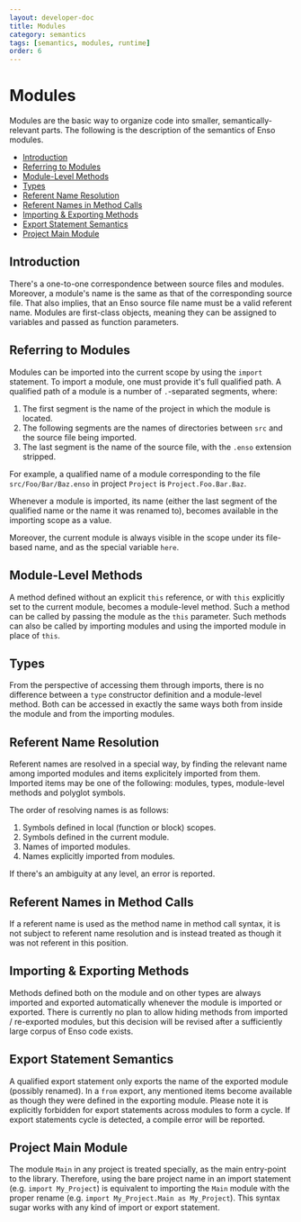 ```yaml
---
layout: developer-doc
title: Modules
category: semantics
tags: [semantics, modules, runtime]
order: 6
---
```


# Modules

Modules are the basic way to organize code into smaller, semantically-relevant
parts. The following is the description of the semantics of Enso modules.

<!-- MarkdownTOC levels="2,3" autolink="true" -->

- [Introduction](#introduction)
- [Referring to Modules](#referring-to-modules)
- [Module-Level Methods](#module-level-methods)
- [Types](#types)
- [Referent Name Resolution](#referent-name-resolution)
- [Referent Names in Method Calls](#referent-names-in-method-calls)
- [Importing & Exporting Methods](#importing--exporting-methods)
- [Export Statement Semantics](#export-statement-semantics)
- [Project Main Module](#project-main-module)

<!-- /MarkdownTOC -->

## Introduction

There's a one-to-one correspondence between source files and modules. Moreover,
a module's name is the same as that of the corresponding source file. That also
implies, that an Enso source file name must be a valid referent name. Modules
are first-class objects, meaning they can be assigned to variables and passed as
function parameters.

## Referring to Modules

Modules can be imported into the current scope by using the `import` statement.
To import a module, one must provide it's full qualified path. A qualified path
of a module is a number of `.`-separated segments, where:

1. The first segment is the name of the project in which the module is located.
2. The following segments are the names of directories between `src` and the
   source file being imported.
3. The last segment is the name of the source file, with the `.enso` extension
   stripped.

For example, a qualified name of a module corresponding to the file
`src/Foo/Bar/Baz.enso` in project `Project` is `Project.Foo.Bar.Baz`.

Whenever a module is imported, its name (either the last segment of the
qualified name or the name it was renamed to), becomes available in the
importing scope as a value.

Moreover, the current module is always visible in the scope under its file-based
name, and as the special variable `here`.

## Module-Level Methods

A method defined without an explicit `this` reference, or with `this` explicitly
set to the current module, becomes a module-level method. Such a method can be
called by passing the module as the `this` parameter. Such methods can also be
called by importing modules and using the imported module in place of `this`.

## Types

From the perspective of accessing them through imports, there is no difference
between a `type` constructor definition and a module-level method. Both can be
accessed in exactly the same ways both from inside the module and from the
importing modules.

## Referent Name Resolution

Referent names are resolved in a special way, by finding the relevant name among
imported modules and items explicitely imported from them. Imported items may be
one of the following: modules, types, module-level methods and polyglot symbols.

The order of resolving names is as follows:

1. Symbols defined in local (function or block) scopes.
2. Symbols defined in the current module.
3. Names of imported modules.
4. Names explicitly imported from modules.

If there's an ambiguity at any level, an error is reported.

## Referent Names in Method Calls

If a referent name is used as the method name in method call syntax, it is not
subject to referent name resolution and is instead treated as though it was not
referent in this position.

## Importing & Exporting Methods

Methods defined both on the module and on other types are always imported and
exported automatically whenever the module is imported or exported. There is
currently no plan to allow hiding methods from imported / re-exported modules,
but this decision will be revised after a sufficiently large corpus of Enso code
exists.

## Export Statement Semantics

A qualified export statement only exports the name of the exported module
(possibly renamed).
In a `from` export, any mentioned items become available as though they were
defined in the exporting module.
Please note it is explicitly forbidden for export statements across modules
to form a cycle. If export statements cycle is detected, a compile error will
be reported.

## Project Main Module

The module `Main` in any project is treated specially, as the main entry-point
to the library. Therefore, using the bare project name in an import statement
(e.g. `import My_Project`) is equivalent to importing the `Main` module with the
proper rename (e.g. `import My_Project.Main as My_Project`). This syntax sugar
works with any kind of import or export statement.

